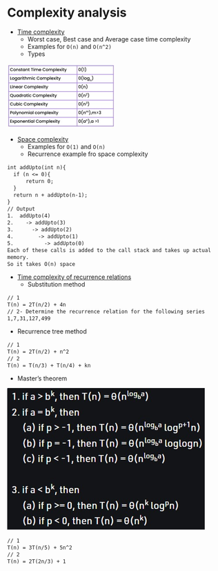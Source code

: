# Complexity analysis
- [Time complexity](lectures/1.Time_complexity.pdf)
  - Worst case, Best case and Average case time complexity
  - Examples for `O(n)` and `O(n^2)`
  - Types
<img src="lectures/2.Types_time_complexity.jpg">

- [Space complexity](lectures/3.Space_complexity.pdf)
  - Examples for `O(1)` and `O(n)`
  - Recurrence example fro space complexity
```
int addUpto(int n){
  if (n <= 0){
      return 0;
  }
  return n + addUpto(n-1);
}
// Output 
1.  addUpto(4)
2.    -> addUpto(3)
3.      -> addUpto(2)
4.        -> addUpto(1)
5.          -> addUpto(0)
Each of these calls is added to the call stack and takes up actual memory.
So it takes O(n) space
```
- [Time complexity of recurrence relations](lectures/4.Time_complexity_recurrence_relations.pdf)
  - Substitution method
```
// 1
T(n) = 2T(n/2) + 4n
// 2- Determine the recurrence relation for the following series 
1,7,31,127,499
```
  - Recurrence tree method
```
// 1
T(n) = 2T(n/2) + n^2
// 2
T(n) = T(n/3) + T(n/4) + kn
```
  - Master’s theorem
<img src="lectures/5.Master_theorem.jpg">

```
// 1
T(n) = 3T(n/5) + 5n^2
// 2
T(n) = 2T(2n/3) + 1
```
